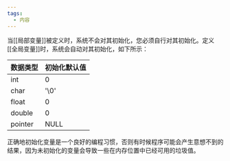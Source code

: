 ```yaml
---
tags:
  - 内容
---
```

当[[局部变量]]被定义时，系统不会对其初始化，您必须自行对其初始化。定义[[全局变量]]时，系统会自动对其初始化，如下所示：

|数据类型|初始化默认值|
|---|---|
|int|0|
|char|'\0'|
|float|0|
|double|0|
|pointer|NULL|

正确地初始化变量是一个良好的编程习惯，否则有时候程序可能会产生意想不到的结果，因为未初始化的变量会导致一些在内存位置中已经可用的垃圾值。